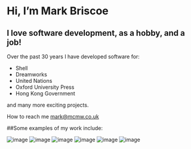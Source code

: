 # Hi, I’m Mark Briscoe

## I love software development, as a hobby, and a job!

Over the past 30 years I have developed software for:

* Shell
* Dreamworks
* United Nations
* Oxford University Press
* Hong Kong Government

and many more exciting projects.

How to reach me mark@mcmw.co.uk

##Some examples of my work include:

![image](https://github.com/mbriscoe/mbriscoe/assets/86828720/b0ca2ee0-82c9-498d-b2fa-8db254401c67)
![image](https://github.com/mbriscoe/mbriscoe/assets/86828720/2d7f4d6f-e2e0-46ec-b018-e1f23552ee86)
![image](https://github.com/mbriscoe/mbriscoe/assets/86828720/dd1639c5-03b0-49f6-b01d-4e5500de52d7)
![image](https://github.com/mbriscoe/mbriscoe/assets/86828720/94bc4d1b-60ec-400a-a178-06cfde1a3bfb)
![image](https://github.com/mbriscoe/mbriscoe/assets/86828720/c6eb812b-b124-48e8-862d-a14157f20fa6)
![image](https://github.com/mbriscoe/mbriscoe/assets/86828720/80d367c4-25e9-484c-a214-f91240226b40)




<!---
mbriscoe/mbriscoe is a ✨ special ✨ repository because its `README.md` (this file) appears on your GitHub profile.
You can click the Preview link to take a look at your changes.
--->
